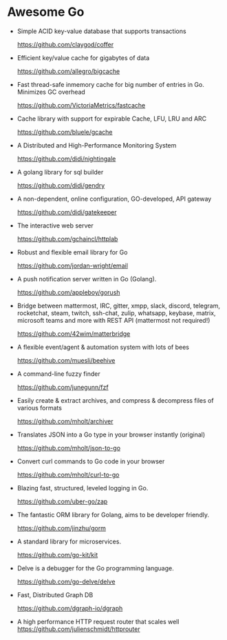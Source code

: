   # Awesome Go
  -  Simple ACID key-value database that supports transactions
     
     https://github.com/claygod/coffer
  
  -  Efficient key/value cache for gigabytes of data
  
     https://github.com/allegro/bigcache
  -  Fast thread-safe inmemory cache for big number of entries in Go. Minimizes GC overhead

     https://github.com/VictoriaMetrics/fastcache
  -  Cache library with support for expirable Cache, LFU, LRU and ARC
  
     https://github.com/bluele/gcache
  -  A Distributed and High-Performance Monitoring System 
     
     https://github.com/didi/nightingale
  -  A golang library for sql builder 
     
     https://github.com/didi/gendry
  -  A non-dependent, online configuration, GO-developed, API gateway 
     
     https://github.com/didi/gatekeeper
  -  The interactive web server 
     
     https://github.com/gchaincl/httplab
  -  Robust and flexible email library for Go 
     
     https://github.com/jordan-wright/email
  -  A push notification server written in Go (Golang). 
     
     https://github.com/appleboy/gorush
  -  Bridge between mattermost, IRC, gitter, xmpp, slack, discord, telegram, rocketchat, steam, twitch, ssh-chat, zulip, whatsapp, keybase, matrix, microsoft teams and more with REST API (mattermost not required!)
     
     https://github.com/42wim/matterbridge
  -  A flexible event/agent & automation system with lots of bees
     
     https://github.com/muesli/beehive
  -  A command-line fuzzy finder
     
     https://github.com/junegunn/fzf
  -  Easily create & extract archives, and compress & decompress files of various formats
     
     https://github.com/mholt/archiver
  -  Translates JSON into a Go type in your browser instantly (original)
     
     https://github.com/mholt/json-to-go
  -  Convert curl commands to Go code in your browser
     
     https://github.com/mholt/curl-to-go
  -  Blazing fast, structured, leveled logging in Go.
     
     https://github.com/uber-go/zap
  -  The fantastic ORM library for Golang, aims to be developer friendly.
     
     https://github.com/jinzhu/gorm
  -  A standard library for microservices.
     
     https://github.com/go-kit/kit
  -  Delve is a debugger for the Go programming language.
     
     https://github.com/go-delve/delve
  -  Fast, Distributed Graph DB
     
     https://github.com/dgraph-io/dgraph
  -  A high performance HTTP request router that scales well
     https://github.com/julienschmidt/httprouter
